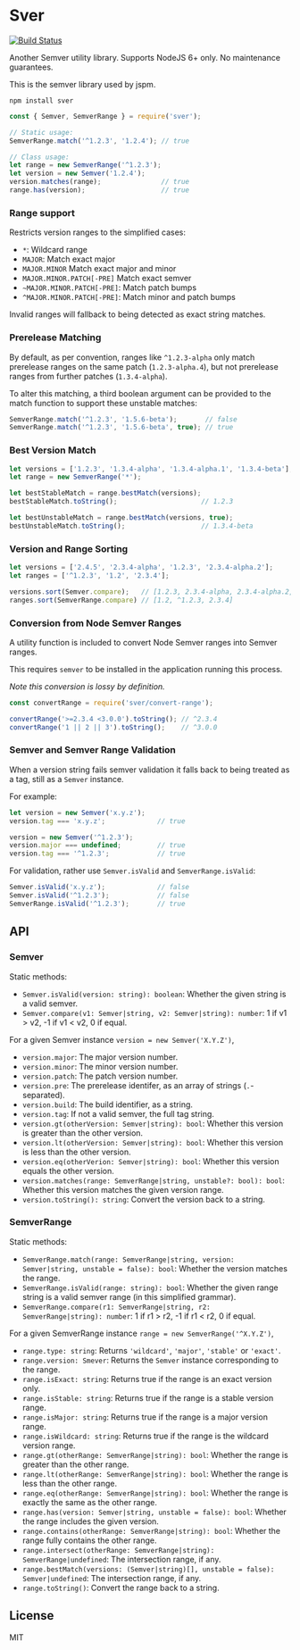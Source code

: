 # Sver

[![Build Status](https://travis-ci.org/guybedford/sver.svg?branch=master)](https://travis-ci.org/guybedford/sver)

Another Semver utility library. Supports NodeJS 6+ only. No maintenance guarantees.

This is the semver library used by jspm.

```
npm install sver
```

```js
const { Semver, SemverRange } = require('sver');

// Static usage:
SemverRange.match('^1.2.3', '1.2.4'); // true

// Class usage:
let range = new SemverRange('^1.2.3');
let version = new Semver('1.2.4');
version.matches(range);               // true
range.has(version);                   // true
```

### Range support

Restricts version ranges to the simplified cases:
* `*`: Wildcard range
* `MAJOR`: Match exact major
* `MAJOR.MINOR` Match exact major and minor
* `MAJOR.MINOR.PATCH[-PRE]` Match exact semver
* `~MAJOR.MINOR.PATCH[-PRE]`: Match patch bumps
* `^MAJOR.MINOR.PATCH[-PRE]`: Match minor and patch bumps

Invalid ranges will fallback to being detected as exact string matches.

### Prerelease Matching

By default, as per convention, ranges like `^1.2.3-alpha` only match prerelease ranges on the same patch (`1.2.3-alpha.4`), but
not prerelease ranges from further patches (`1.3.4-alpha`).

To alter this matching, a third boolean argument can be provided to the match function to support these unstable matches:

```js
SemverRange.match('^1.2.3', '1.5.6-beta');       // false
SemverRange.match('^1.2.3', '1.5.6-beta', true); // true
```

### Best Version Match

```js
let versions = ['1.2.3', '1.3.4-alpha', '1.3.4-alpha.1', '1.3.4-beta'];
let range = new SemverRange('*');

let bestStableMatch = range.bestMatch(versions);
bestStableMatch.toString();                     // 1.2.3

let bestUnstableMatch = range.bestMatch(versions, true);
bestUnstableMatch.toString();                   // 1.3.4-beta
```

### Version and Range Sorting

```js
let versions = ['2.4.5', '2.3.4-alpha', '1.2.3', '2.3.4-alpha.2'];
let ranges = ['^1.2.3', '1.2', '2.3.4'];

versions.sort(Semver.compare);   // [1.2.3, 2.3.4-alpha, 2.3.4-alpha.2, 2.4.5]
ranges.sort(SemverRange.compare) // [1.2, ^1.2.3, 2.3.4]
```

### Conversion from Node Semver Ranges

A utility function is included to convert Node Semver ranges into Semver ranges.

This requires `semver` to be installed in the application running this process.

_Note this conversion is lossy by definition._

```js
const convertRange = require('sver/convert-range');

convertRange('>=2.3.4 <3.0.0').toString(); // ^2.3.4
convertRange('1 || 2 || 3').toString();    // ^3.0.0
```

### Semver and Semver Range Validation

When a version string fails semver validation it falls back to being treated as a tag, still as a `Semver` instance.

For example:

```js
let version = new Semver('x.y.z');
version.tag === 'x.y.z';             // true

version = new Semver('^1.2.3');
version.major === undefined;         // true
version.tag === '^1.2.3';            // true
```

For validation, rather use `Semver.isValid` and `SemverRange.isValid`:

```js
Semver.isValid('x.y.z');             // false
Semver.isValid('^1.2.3');            // false
SemverRange.isValid('^1.2.3');       // true
```

## API

### Semver

Static methods:

* `Semver.isValid(version: string): boolean`: Whether the given string is a valid semver.
* `Semver.compare(v1: Semver|string, v2: Semver|string): number`: 1 if v1 > v2, -1 if v1 < v2, 0 if equal.

For a given Semver instance `version = new Semver('X.Y.Z')`,

* `version.major`: The major version number.
* `version.minor`: The minor version number.
* `version.patch`: The patch version number.
* `version.pre`: The prerelease identifer, as an array of strings (`.`-separated).
* `version.build`: The build identifier, as a string.
* `version.tag`: If not a valid semver, the full tag string.
* `version.gt(otherVersion: Semver|string): bool`: Whether this version is greater than the other version.
* `version.lt(otherVersion: Semver|string): bool`: Whether this version is less than the other version.
* `version.eq(otherVerion: Semver|string): bool`: Whether this version equals the other version.
* `version.matches(range: SemverRange|string, unstable?: bool): bool`: Whether this version matches the given version range.
* `version.toString(): string`: Convert the version back to a string.

### SemverRange

Static methods:

* `SemverRange.match(range: SemverRange|string, version: Semver|string, unstable = false): bool`: Whether the version matches the range.
* `SemverRange.isValid(range: string): bool`: Whether the given range string is a valid semver range (in this simplified grammar).
* `SemverRange.compare(r1: SemverRange|string, r2: SemverRange|string): number`: 1 if r1 > r2, -1 if r1 < r2, 0 if equal.

For a given SemverRange instance `range = new SemverRange('^X.Y.Z')`,

* `range.type: string`: Returns `'wildcard'`, `'major'`, `'stable'` or `'exact'`.
* `range.version: Smever`: Returns the `Semver` instance corresponding to the range.
* `range.isExact: string`: Returns true if the range is an exact version only.
* `range.isStable: string`: Returns true if the range is a stable version range.
* `range.isMajor: string`: Returns true if the range is a major version range.
* `range.isWildcard: string`: Returns true if the range is the wildcard version range.
* `range.gt(otherRange: SemverRange|string): bool`: Whether the range is greater than the other range.
* `range.lt(otherRange: SemverRange|string): bool`: Whether the range is less than the other range.
* `range.eq(otherRange: SemverRange|string): bool`: Whether the range is exactly the same as the other range.
* `range.has(version: Semver|string, unstable = false): bool`: Whether the range includes the given version.
* `range.contains(otherRange: SemverRange|string): bool`: Whether the range fully contains the other range.
* `range.intersect(otherRange: SemverRange|string): SemverRange|undefined`: The intersection range, if any.
* `range.bestMatch(versions: (Semver|string)[], unstable = false): Semver|undefined`: The intersection range, if any.
* `range.toString()`: Convert the range back to a string.

## License

MIT
